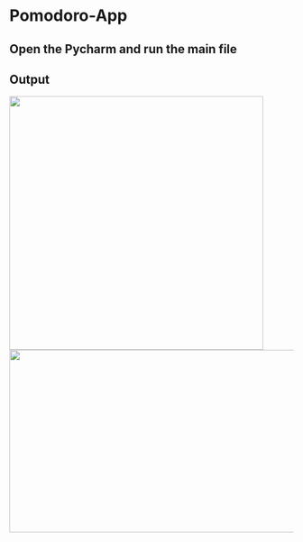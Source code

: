 # Pomodoro-App
## Open the Pycharm and run the main file
## Output

<img src="https://user-images.githubusercontent.com/36688723/134520173-bb4aee1f-d3d7-4f9e-9a7e-4a9f1abc5542.gif" width="450" height="450">
<img src="https://user-images.githubusercontent.com/36688723/134519744-e16f11b7-25e9-4ad0-a69c-84a390013bc7.gif" width="600" height="324">



